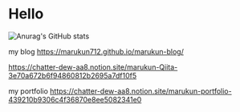 # Hello

![Anurag's GitHub stats](https://github-readme-stats.vercel.app/api?username=marukun712&show_icons=true&theme=tokyonight)


my blog
https://marukun712.github.io/marukun-blog/

   https://chatter-dew-aa8.notion.site/marukun-Qiita-3e70a672b6f94860812b2695a7df10f5

my portfolio
https://chatter-dew-aa8.notion.site/marukun-portfolio-439210b9306c4f36870e8ee5082341e0
